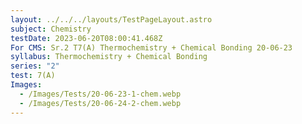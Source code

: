 ```yaml
---
layout: ../../../layouts/TestPageLayout.astro
subject: Chemistry
testDate: 2023-06-20T08:00:41.468Z
For CMS: Sr.2 T7(A) Thermochemistry + Chemical Bonding 20-06-23
syllabus: Thermochemistry + Chemical Bonding
series: "2"
test: 7(A)
Images:
  - /Images/Tests/20-06-23-1-chem.webp
  - /Images/Tests/20-06-24-2-chem.webp
---
```

